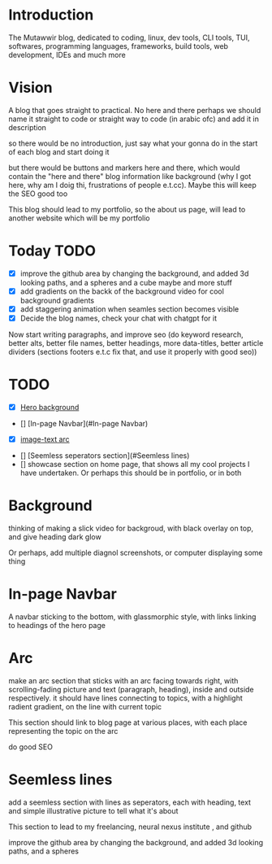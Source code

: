 
# Introduction
The Mutawwir blog, dedicated to coding, linux, dev tools, CLI tools, TUI, softwares, programming languages, frameworks, build tools, web development, IDEs and much more

# Vision

A blog that goes straight to practical. No here and there perhaps we should name it straight to code or straight way to  code (in arabic ofc) and add it in description

so there would be no introduction, just say what your gonna do in the start of each blog and start doing it

but there would be buttons and markers here and there, which would contain the "here and there" blog information like background (why I got here, why am I doig thi, frustrations of people e.t.cc). Maybe this will keep the SEO good too

This blog should lead to my portfolio, so the about us page, will lead to another website which will be my portfolio

# Today TODO

- [x] improve the github area by changing the background, and added 3d looking paths, and a spheres and a cube maybe and more stuff
- [x] add gradients on the backk of the background video for cool background gradients
- [x] add staggering animation when seamles section becomes visible
- [x] Decide the blog names, check your chat with chatgpt for it

Now start writing paragraphs, and improve seo (do keyword research, better alts, better file names, better headings, more data-titles, better article dividers (sections footers e.t.c fix that, and use it properly with good seo))


# TODO
- [x] [Hero background](#Background)
- [] [In-page Navbar](#In-page Navbar)
- [x] [image-text arc](#Arc)
- [] [Seemless seperators section](#Seemless lines) 
- [] showcase section on home page, that shows all my cool projects I have undertaken. Or perhaps this should be in portfolio, or in both

# Background
thinking of making a slick video for backgroud, with black overlay on top, and give heading dark glow

Or perhaps, add multiple diagnol screenshots, or computer displaying some thing

# In-page Navbar
A navbar sticking to the bottom, with glassmorphic style, with links linking to headings of the hero page

# Arc
make an arc section that sticks with an arc facing towards right, with scrolling-fading picture and text (paragraph, heading), inside and outside respectively. it should have lines connecting to topics, with a highlight radient gradient, on the line with current topic

This section should link to blog page at various places, with each place representing the topic on the arc

do good SEO

# Seemless lines
add a seemless section with lines as seperators, each with heading, text and simple illustrative picture to tell what it's about

This section to lead to my freelancing, neural nexus institute , and github

improve the github area by changing the background, and added 3d looking paths, and a spheres
